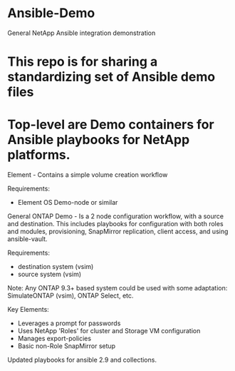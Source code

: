 # Ansible-Demo
 General NetApp Ansible integration demonstration

# This repo is for sharing a standardizing set of Ansible demo files

# Top-level are Demo containers for Ansible playbooks for NetApp platforms.
Element - Contains a simple volume creation workflow

Requirements:
- Element OS Demo-node or similar

General ONTAP Demo - Is a 2 node configuration workflow, with a source and destination. This includes playbooks for configuration with both roles and modules, provisioning, SnapMirror replication, client access, and using ansible-vault.

Requirements:
- destination system (vsim)
- source system (vsim)

Note: Any ONTAP 9.3+ based system could be used with some adaptation: SimulateONTAP (vsim), ONTAP Select, etc.

Key Elements:
- Leverages a prompt for passwords
- Uses NetApp 'Roles' for cluster and Storage VM configuration
- Manages export-policies
- Basic non-Role SnapMirror setup

Updated playbooks for ansible 2.9 and collections.
